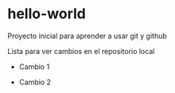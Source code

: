 ﻿# hello-world
Proyecto inicial para aprender a usar git y github





Lista para ver cambios en el repositorio local


+ Cambio 1


+ Cambio 2

